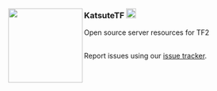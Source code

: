 <div>
    <a href="https://github.com/KatsuteTF">
        <img align="left" width="150" src="https://avatars.githubusercontent.com/u/137957298?v=4">
    </a>
    <h3>KatsuteTF <a href="https://github.com/KatsuteTF"><img src="https://upload.wikimedia.org/wikipedia/commons/thumb/4/48/Team_Fortress_2_style_logo.svg/400px-Team_Fortress_2_style_logo.svg.png" width="20" height="20"></a></h3>
    <p>Open source server resources for TF2</p>
    <h2></h2>
    <p>Report issues using our <a href="https://github.com/KatsuteTF/Issue-Tracker">issue tracker</a>.</p>
</div>